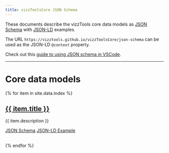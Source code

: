 ```yaml
---
title: vizzToolsCore JSON Schema
---
```


These documents describe the vizzTools core data models as [JSON Schema](https://json-schema.org/understanding-json-schema/) with [JSON-LD](https://json-ld.org/) examples.

The URL `https://vizztools.github.io/vizzToolsCore/json-schema` can be used as the JSON-LD `@context` property.

Check out this [guide to using JSON schema in VSCode](https://omkarmore.wordpress.com/2017/04/07/json-schema/).

---

# Core data models

{% for item in site.data.index %}
<h2><a href="json-schema/{{ item.title }}.html">{{ item.title }}</a></h2>

{{ item.description }}

<span class="w3-tag w3-padding w3-round-large w3-red w3-center"><a href="json-schema/{{ item.title }}.schema.json">JSON Schema</a></span>
<span class="w3-tag w3-padding w3-round-large w3-red w3-center"><a href="json-schema/{{ item.title }}.jsonld">JSON-LD Example</a></span>

<br/>
{% endfor %}
